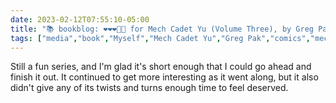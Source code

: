 ---date: 2023-02-12T07:55:10-05:00title: "📚 bookblog: ❤️❤️❤️🖤🖤 for Mech Cadet Yu (Volume Three), by Greg Pak"tags: ["media","book","Myself","Mech Cadet Yu","Greg Pak","comics","mechs"]---Still a fun series, and I'm glad it's short enough that I could go ahead and finish it out. It continued to get more interesting as it went along, but it also didn't give any of its twists and turns enough time to feel deserved.